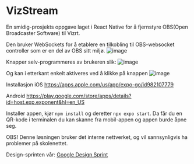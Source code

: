 # VizStream
 En smidig-prosjekts oppgave laget i React Native for å fjernstyre OBS(Open Broadcaster Software) til Vizrt. 

 Den bruker WebSockets for å etablere en tilkobling til OBS-websocket controller som er en del av OBS sitt miljø. 
![image](https://github.com/mojitoen/VizStream/assets/66651087/0373a12c-1912-4102-8681-eaad35460c17)

Knapper selv-programmeres av brukeren slik:
![image](https://github.com/mojitoen/VizStream/assets/66651087/7d12ec9c-1eee-4576-998e-217c0e509b0b)

Og kan i etterkant enkelt aktiveres ved å klikke på knappen
![image](https://github.com/mojitoen/VizStream/assets/66651087/c5e437ac-260c-4e12-911f-b68450eac9cd)


 
 Installasjon
 iOS
 https://apps.apple.com/us/app/expo-go/id982107779
 
 Android
 https://play.google.com/store/apps/details?id=host.exp.exponent&hl=en_US
 
 Installer appen, kjør ```npm install``` og deretter ```npx expo start```.
 Da får du en QR-kode i terminalen du kan skanne fra mobil-appen og appen burde åpne seg.
 
 OBS! Denne løsningen bruker det interne nettverket, og vil sannsynligvis ha problemer på skolenettet.

Design-sprinten vår: 
[Google Design Sprint](https://github.com/mojitoen/VizStream/files/13166103/Google-design-sprint.pdf)

